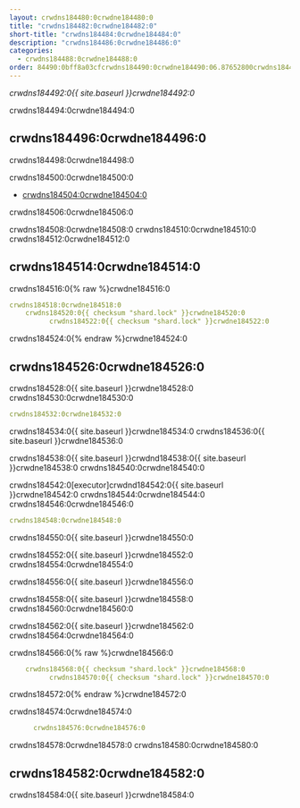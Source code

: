 ```yaml
---
layout: crwdns184480:0crwdne184480:0
title: "crwdns184482:0crwdne184482:0"
short-title: "crwdns184484:0crwdne184484:0"
description: "crwdns184486:0crwdne184486:0"
categories:
  - crwdns184488:0crwdne184488:0
order: 84490:0bff8a03cfcrwdns184490:0crwdne184490:06.87652800crwdns184490:0crwdne184490:0
---
```


*crwdns184492:0{{ site.baseurl }}crwdne184492:0*

crwdns184494:0crwdne184494:0

## crwdns184496:0crwdne184496:0

crwdns184498:0crwdne184498:0

crwdns184500:0crwdne184500:0

- <a href="crwdns184502:0crwdne184502:0"
target="_blank">crwdns184504:0crwdne184504:0</a>

crwdns184506:0crwdne184506:0

crwdns184508:0crwdne184508:0 crwdns184510:0crwdne184510:0 crwdns184512:0crwdne184512:0

## crwdns184514:0crwdne184514:0

crwdns184516:0{% raw %}crwdne184516:0

```yaml
crwdns184518:0crwdne184518:0
    crwdns184520:0{{ checksum "shard.lock" }}crwdne184520:0
          crwdns184522:0{{ checksum "shard.lock" }}crwdne184522:0    
```

crwdns184524:0{% endraw %}crwdne184524:0

## crwdns184526:0crwdne184526:0

crwdns184528:0{{ site.baseurl }}crwdne184528:0 crwdns184530:0crwdne184530:0

```yaml
crwdns184532:0crwdne184532:0
```

crwdns184534:0{{ site.baseurl }}crwdne184534:0 crwdns184536:0{{ site.baseurl }}crwdne184536:0

crwdns184538:0{{ site.baseurl }}crwdnd184538:0{{ site.baseurl }}crwdne184538:0 crwdns184540:0crwdne184540:0

crwdns184542:0[executor]crwdnd184542:0{{ site.baseurl }}crwdne184542:0 crwdns184544:0crwdne184544:0 crwdns184546:0crwdne184546:0

```yaml
crwdns184548:0crwdne184548:0
```

crwdns184550:0{{ site.baseurl }}crwdne184550:0

crwdns184552:0{{ site.baseurl }}crwdne184552:0 crwdns184554:0crwdne184554:0

crwdns184556:0{{ site.baseurl }}crwdne184556:0

crwdns184558:0{{ site.baseurl }}crwdne184558:0 crwdns184560:0crwdne184560:0

crwdns184562:0{{ site.baseurl }}crwdne184562:0 crwdns184564:0crwdne184564:0

crwdns184566:0{% raw %}crwdne184566:0

```yaml
    crwdns184568:0{{ checksum "shard.lock" }}crwdne184568:0
          crwdns184570:0{{ checksum "shard.lock" }}crwdne184570:0
```

crwdns184572:0{% endraw %}crwdne184572:0

crwdns184574:0crwdne184574:0

```yaml
      crwdns184576:0crwdne184576:0
```

crwdns184578:0crwdne184578:0 crwdns184580:0crwdne184580:0

## crwdns184582:0crwdne184582:0

crwdns184584:0{{ site.baseurl }}crwdne184584:0